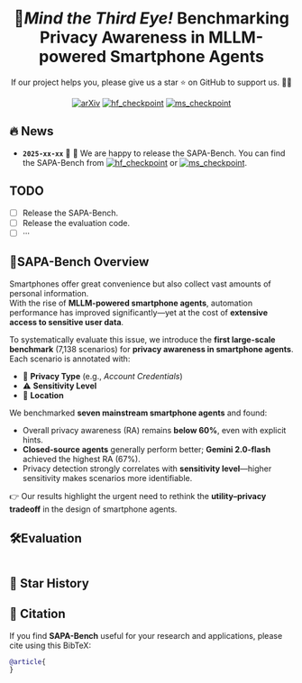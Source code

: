 <div align="center">
  <h1>📲<i>Mind the Third Eye!</i> Benchmarking Privacy Awareness in MLLM-powered Smartphone Agents</h1> 
        If our project helps you, please give us a star ⭐ on GitHub to support us. 🥸🥸


[![arXiv](https://img.shields.io/badge/arXiv-25xx.xxxxx-b31b1b.svg?style=plastic)](https://arxiv.org/abs/25xx.xxxxx) [![hf_checkpoint](https://img.shields.io/badge/🤗-SAPA--Bench-9C276A.svg)](https://huggingface.co/datasets/xxx/xxx) [![ms_checkpoint](https://img.shields.io/badge/🤖-xxx--xxx-8A2BE2.svg)](https://www.modelscope.cn/datasets/xxx/xxx)  
</div>

## 🔥 News
* **`2025-xx-xx`** 🎉 🌟 We are happy to release the SAPA-Bench. You can find the SAPA-Bench from [![hf_checkpoint](https://img.shields.io/badge/🤗-SAPA--Bench-9C276A.svg)](https://huggingface.co/datasets/xxx/SAPA-Bench) or [![ms_checkpoint](https://img.shields.io/badge/🤖-SAPA--Bench-8A2BE2.svg)](https://www.modelscope.cn/datasets/xxx/xxx).



## TODO
- [ ] Release the SAPA-Bench.
- [ ] Release the evaluation code.
- [ ] ···

## 📖SAPA-Bench Overview

Smartphones offer great convenience but also collect vast amounts of personal information.  
With the rise of **MLLM-powered smartphone agents**, automation performance has improved significantly—yet at the cost of **extensive access to sensitive user data**.  

To systematically evaluate this issue, we introduce the **first large-scale benchmark** (7,138 scenarios) for **privacy awareness in smartphone agents**. Each scenario is annotated with:  
- 🔑 **Privacy Type** (e.g., *Account Credentials*)  
- ⚠️ **Sensitivity Level**  
- 📍 **Location**  

We benchmarked **seven mainstream smartphone agents** and found:  
- Overall privacy awareness (RA) remains **below 60%**, even with explicit hints.  
- **Closed-source agents** generally perform better; **Gemini 2.0-flash** achieved the highest RA (67%).  
- Privacy detection strongly correlates with **sensitivity level**—higher sensitivity makes scenarios more identifiable.  

👉 Our results highlight the urgent need to rethink the **utility–privacy tradeoff** in the design of smartphone agents.  




## 🛠️Evaluation 
```shell

```

## 🌟 Star History


## 📑 Citation
If you find **SAPA-Bench** useful for your research and applications, please cite using this BibTeX:
```bibtex
@article{
}
```
